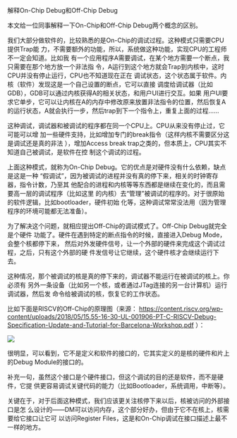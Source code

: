    
解释On-Chip Debug和Off-Chip Debug

本文给一位同事解释一下On-Chip和Off-Chip Debug两个概念的区别。

我们大部分做软件的，比较熟悉的是On-Chip的调试过程。这种模式只需要CPU提供Trap能
力，不需要额外的功能，所以，系统做这种功能，实现CPU的工程师不一定会知道。比如我
有一个应用程序A需要调试，在某个地方需要一个断点，我只需要在那个地方放一个非法指
令，A运行到这个地方就会Trap到内核中，这时CPU并没有停止运行，CPU也不知道现在正在
调试状态，这个状态属于软件。内核（软件）发现这是一个自己设置的断点，它可以直接
调度给调试器（比如GDB），GDB可以通过内核获得A的相关状态，和用户UI进行交互。如果
用户UI要求它单步，它可以让内核在A的内存中修改原来放置非法指令的位置，然后恢复A
的运行状态，A就会执行一步，然后trap到下一个指令上，重复上面的过程……

这种调试，调试器和被调试的程序都在同一个CPU上。CPU从来没有停止过，它可能可以增
加一些硬件支持，比如增加专门的break指令（这样内核不需要区分这是调试还是真的非法
），增加Access break trap之类的，但本质上，CPU其实不知道自己被调试，是软件在控
制这个调试的过程。

上面这种模式，就称为On-Chip Debug。它的优点是对硬件没有什么依赖，缺点是这是一种
“假调试”，因为被调试的进程并没有真的停下来，相关的时钟寄存器，指令计数，乃至其
他配合的进程和内核等等东西都是继续在变化的，而且需要高一层的调试程序（比如这里
的内核）去“管理”被调试的程序的。对于很原始的软件逻辑，比如bootloader，硬件初始
化等，这种调试常常没法用（因为管理程序的环境可能都无法准备）。

为了解决这个问题，就相应提出Off-Chip的调试模式了。Off-Chip Debug就完全是个硬件
功能了。硬件在遇到特定的断点指令的时候，直接进入Debug Mode，会整个核都停下来，
然后对外发硬件信号，让一个外部的硬件来完成这个调试过程，之后，只有这个外部的硬
件发信号让它继续，这个硬件核才会继续运行下去。

这种情况，那个被调试的核是真的停下来的，调试器不能运行在被调试的核上。你必须有
另外一条设备（比如另一个核，或者通过JTag连接的另一台计算机）运行调试器，然后发
命令给被调试的核，恢复它的工作状态。

比如下面是RISCV的Off-Chip的原理图（来源：
https://content.riscv.org/wp-content/uploads/2018/05/15.55-16-30-UL-001906-PT-C-RISCV-Debug-Specification-Update-and-Tutorial-for-Barcelona-Workshop.pdf
）：

![](_static/rv-debug1.jpg)

很明显，可以看到，它不是定义和软件的接口的，它其实定义的是核的硬件和片上的Debug
Module的接口的。

补充一句，虽然这个接口是个硬件接口，但这个调试的目的还是软件，而不是硬件，它提
供更容易调试关键代码的能力（比如Bootloader，系统调用，中断等）。

关键在于，对于后面这种模式，我们应该更关注核停下来以后，核被访问的外部接口是怎
么设计的——DM可以访问内存，这个部分好办，但由于它不在核上，核需要给它接口让它可
以访问Register Files，这是和On-Chip调试在接口描述上最不一样的地方。
